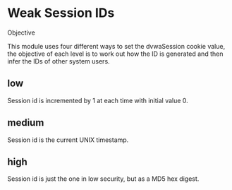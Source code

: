 # Weak Session IDs

Objective

This module uses four different ways to set the dvwaSession cookie value, the
objective of each level is to work out how the ID is generated and then infer
the IDs of other system users.

## low

Session id is incremented by 1 at each time with initial value 0.

## medium

Session id is the current UNIX timestamp.

## high

Session id is just the one in low security, but as a MD5 hex digest.
